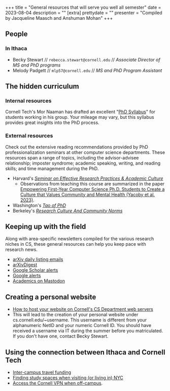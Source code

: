 +++
title = "General resources that will serve you well all semester"
date = 2023-08-04
description = ""
[extra]
prettydate = ""
presenter = "Compiled by Jacqueline Maasch and Anshuman Mohan"
+++

## People

### In Ithaca

- Becky Stewart // `rebecca.stewart@cornell.edu` // _Associate Director of MS and PhD programs_
- Melody Padgett // `mlp57@cornell.edu` // _MS and PhD Program Assistant_


## The hidden curriculum

### Internal resources

Cornell Tech's Mor Naaman has drafted an excellent "[PhD Syllabus](https://s.tech.cornell.edu/phd-syllabus/)" for students working in his group. Your mileage may vary, but this syllabus provides great insights into the PhD process.

### External resources

Check out the extensive reading recommendations provided by PhD professionalization seminars at other computer science departments. These resources span a range of topics, including the advisor-advisee relationship; imposter syndrome; academic speaking, writing, and reading skills; and time management during the PhD.

- Harvard's [_Seminar on Effective Research Practices & Academic Culture_
](https://yanivyacoby.github.io/harvard-cs290/readings/)
  - Observations from teaching this course are summarized in the paper [Empowering First-Year Computer Science Ph.D. Students to Create a Culture that Values Community and Mental Health (Yacoby et al. 2023)](https://arxiv.org/pdf/2208.12650.pdf).
- Washington's [_Tao of PhD_](https://courses.cs.washington.edu/courses/cse590x/22wi/resources/)
- Berkeley's [_Research Culture And Community Norms_](https://inst.eecs.berkeley.edu/~cs298-7/fa20/lectures/)

## Keeping up with the field

Along with area-specific newsletters compiled for the various research niches in CS, these general resources can help you keep pace with research news.

- [arXiv daily listing emails](https://info.arxiv.org/help/subscribe.html#subscribe-to-daily-listing-emails)
- [arXivDigest](https://arxivdigest.org/)
- [Google Scholar alerts](https://www.nihlibrary.nih.gov/resources/subject-guides/keeping-current/creating-alerts-google-scholar)
- [Google alerts](https://support.google.com/websearch/answer/4815696?hl=en)
- [Academics on Mastodon](https://github.com/nathanlesage/academics-on-mastodon)


## Creating a personal website

- [How to host your website on Cornell's CS Department web servers](https://it.coecis.cornell.edu/cis/cisweb/)
- This will lead to the creation of your personal website under cs.cornell.edu/~username.
This username is different from your alphanumeric NetID and your numeric Cornell ID.
You should have received a username via IT during the summer before you matriculated. If you don't have one, contact Becky Stewart.

## Using the connection between Ithaca and Cornell Tech

- [Inter-campus travel funding](https://www.cs.cornell.edu/phd/current-students/travel-funding-opportunities)
- [Finding study spaces when visiting (or living in) NYC](https://johnson.library.cornell.edu/faqs/where-can-i-find-study-space-in-new-york-city-or-outside-ithaca/)
- [Access the Cornell VPN when off-campus](https://it.cornell.edu/cuvpn/connect-mac-cu-vpn).
